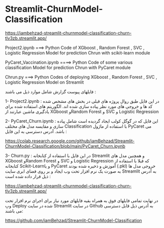 # Streamlit-ChurnModel-Classification

https://iambehzad-streamlit-churnmodel-classification-churn-tlv3zb.streamlit.app/

Project2.ipynb ===> Python Code of XGboost , Random Forest  ,  SVC ,  Logistic Regression Model for prediction Chrun with scikit-learn module

PyCaret_Vaccination.ipynb ====> Python Code of some various classification Model for prediction Chrun with PyCaret module

Chrun.py ===> Python Codes of deploying XGboost , Random Forest  ,  SVC ,  Logistic Regression Model on Streamlit


فایلهای پیوست گزارش  شامل موارد ذیل می باشند :

1-	Project2.ipynb : در این فایل طبق روال پروژه های قبلی در بخش های مشخص شده کد ها و خروجی های مورد نظر پیاده سازی شده اند.  الگوریتم های استفاده شده برای یادگیری ماشین عبارتند از XGboost وRandom Forest  و  SVC و  Logistic Regression

2-	PyCaret_Churn.ipynb : این فایل که در گوگل کولب ایجاد گردیده است شامل پیاده سازی و مقایسه مدل های مختلف Classification  با استفاده از ماژول PyCaret می باشد. آدرس دسترسی به این فایل :

https://colab.research.google.com/github/iamBehzad/Streamlit-ChurnModel-Classification/blob/main/PyCaret_Churn.ipynb

3-	Churn.py : در این فایل با استفاده از کتابخانه Streamlit  و همچنین مدل های XGboost وRandom Forest  و  SVC و  Logistic Regression  که قبلا با استفاده از کتابخانه Scikit-Learnو یا PyCaret آموزش و ذخیره شده بودند (.pkl) خروجی مدل ها به صورت یک نرم افزار تحت وب ایجاد و بر روی فضای ابری سایت Streamlit به آدرس ذیل قرار داده شده است :

https://iambehzad-streamlit-churnmodel-classification-churn-tlv3zb.streamlit.app/ 

در نهایت تمامی فایلهای فوق به همراه بقیه فایلهای مورد نیاز برای اجرای نرم افزار تحت وبِ Deploy شده در سایت Streamlit در سایت Github به آدرس ذیل قابل دسترسی می باشند:

https://github.com/iamBehzad/Streamlit-ChurnModel-Classification



